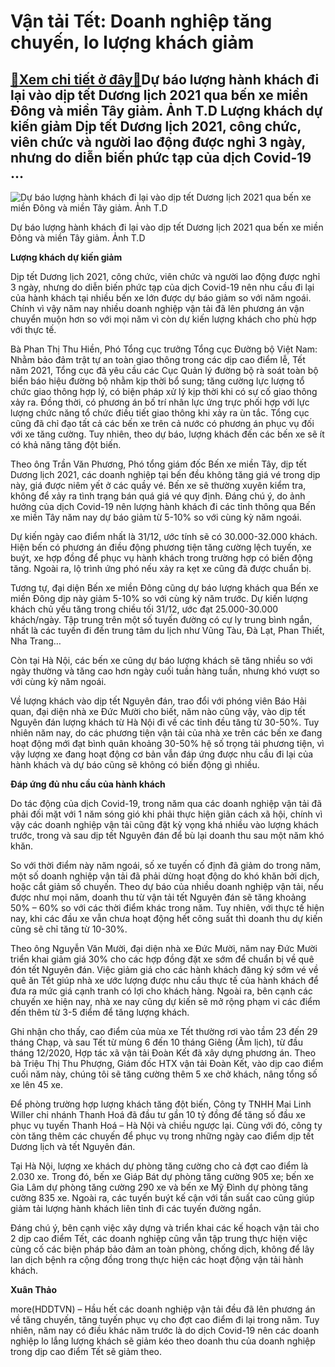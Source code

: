 Vận tải Tết: Doanh nghiệp tăng chuyến, lo lượng khách giảm
==========================================================

[:gift:Xem chi tiết ở đây:gift:](https://hddtvn.com/van-tai-tet-doanh-nghiep-tang-chuyen-lo-luong-khach-giam/)Dự báo lượng hành khách đi lại vào dịp tết Dương lịch 2021 qua bến xe miền Đông và miền Tây giảm. Ảnh T.D Lượng khách dự kiến giảm Dịp tết Dương lịch 2021, công chức, viên chức và người lao động được nghỉ 3 ngày, nhưng do diễn biến phức tạp của dịch Covid-19 …
--------------------------------------------------------------------------------------------------------------------------------------------------------------------------------------------------------------------------------------------------------------------





![Dự báo lượng hành khách đi lại vào dịp tết Dương lịch 2021 qua bến xe miền Đông và miền Tây giảm. 	Ảnh T.D](https://hddtvn.com/wp-content/uploads/2021/01/1207_12-4941_1649_IMG_9047.jpg "Dự báo lượng hành khách đi lại vào dịp tết Dương lịch 2021 qua bến xe miền Đông và miền Tây giảm. 	Ảnh T.D")


Dự báo lượng hành khách đi lại vào dịp tết Dương lịch 2021 qua bến xe miền Đông và miền Tây giảm. Ảnh T.D



**Lượng khách dự kiến giảm**


Dịp tết Dương lịch 2021, công chức, viên chức và người lao động được nghỉ 3 ngày, nhưng do diễn biến phức tạp của dịch Covid-19 nên nhu cầu đi lại của hành khách tại nhiều bến xe lớn được dự báo giảm so với năm ngoái. Chính vì vậy năm nay nhiều doanh nghiệp vận tải đã lên phương án vận chuyển muộn hơn so với mọi năm vì còn dự kiến lượng khách cho phù hợp với thực tế.





Bà Phan Thị Thu Hiền, Phó Tổng cục trưởng Tổng cục Đường bộ Việt Nam: Nhằm bảo đảm trật tự an toàn giao thông trong các dịp cao điểm lễ, Tết năm 2021, Tổng cục đã yêu cầu các Cục Quản lý đường bộ rà soát toàn bộ biển báo hiệu đường bộ nhằm kịp thời bổ sung; tăng cường lực lượng tổ chức giao thông hợp lý, có biện pháp xử lý kịp thời khi có sự cố giao thông xảy ra. Đồng thời, có phương án bố trí nhân lực ứng trực phối hợp với lực lượng chức năng tổ chức điều tiết giao thông khi xảy ra ùn tắc. Tổng cục cũng đã chỉ đạo tất cả các bến xe trên cả nước có phương án phục vụ đối với xe tăng cường. Tuy nhiên, theo dự báo, lượng khách đến các bến xe sẽ ít có khả năng tăng đột biến.



Theo ông Trần Văn Phương, Phó tổng giám đốc Bến xe miền Tây, dịp tết Dương lịch 2021, các doanh nghiệp tại bến đều không tăng giá vé trong dịp này, giá được niêm yết ở các quầy vé. Bến xe sẽ thường xuyên kiểm tra, không để xảy ra tình trạng bán quá giá vé quy định. Đáng chú ý, do ảnh hưởng của dịch Covid-19 nên lượng hành khách đi các tỉnh thông qua Bến xe miền Tây năm nay dự báo giảm từ 5-10% so với cùng kỳ năm ngoái.


Dự kiến ngày cao điểm nhất là 31/12, ước tính sẽ có 30.000-32.000 khách. Hiện bến có phương án điều động phương tiện tăng cường lệch tuyến, xe buýt, xe hợp đồng để phục vụ hành khách trong trường hợp có biến động tăng. Ngoài ra, lộ trình ứng phó nếu xảy ra kẹt xe cũng đã được chuẩn bị.


Tương tự, đại diện Bến xe miền Đông cũng dự báo lượng khách qua Bến xe miền Đông dịp này giảm 5-10% so với cùng kỳ năm trước. Dự kiến lượng khách chủ yếu tăng trong chiều tối 31/12, ước đạt 25.000-30.000 khách/ngày. Tập trung trên một số tuyến đường có cự ly trung bình ngắn, nhất là các tuyến đi đến trung tâm du lịch như Vũng Tàu, Đà Lạt, Phan Thiết, Nha Trang…


Còn tại Hà Nội, các bến xe cũng dự báo lượng khách sẽ tăng nhiều so với ngày thường và tăng cao hơn ngày cuối tuần hàng tuần, nhưng khó vượt so với cùng kỳ năm ngoái.


Về lượng khách vào dịp tết Nguyên đán, trao đổi với phóng viên Báo Hải quan, đại diện nhà xe Đức Mười cho biết, năm nào cũng vậy, vào dịp tết Nguyên đán lượng khách từ Hà Nội đi về các tỉnh đều tăng từ 30-50%. Tuy nhiên năm nay, do các phương tiện vận tải của nhà xe trên các bến xe đang hoạt động mới đạt bình quân khoảng 30-50% hệ số trọng tải phương tiện, vì vậy lượng xe đang hoạt động cơ bản vẫn đáp ứng được nhu cầu đi lại của hành khách và dự báo cũng sẽ không có biến động gì nhiều.


**Đáp ứng đủ nhu cầu của hành khách**


Do tác động của dịch Covid-19, trong năm qua các doanh nghiệp vận tải đã phải đối mặt với 1 năm sóng gió khi phải thực hiện giãn cách xã hội, chính vì vậy các doanh nghiệp vận tải cũng đặt kỳ vọng khá nhiều vào lượng khách trước, trong và sau dịp tết Nguyên đán để bù lại doanh thu sau một năm khó khăn.


So với thời điểm này năm ngoái, số xe tuyến cố định đã giảm do trong năm, một số doanh nghiệp vận tải đã phải dừng hoạt động do khó khăn bởi dịch, hoặc cắt giảm số chuyến. Theo dự báo của nhiều doanh nghiệp vận tải, nếu được như mọi năm, doanh thu từ vận tải tết Nguyên đán sẽ tăng khoảng 50% – 60% so với các thời điểm khác trong năm. Tuy nhiên, với thực tế hiện nay, khi các đầu xe vẫn chưa hoạt động hết công suất thì doanh thu dự kiến cũng sẽ chỉ tăng từ 10-30%.


Theo ông Nguyễn Văn Mười, đại diện nhà xe Đức Mười, năm nay Đức Mười triển khai giảm giá 30% cho các hợp đồng đặt xe sớm để chuẩn bị về quê đón tết Nguyên đán. Việc giảm giá cho các hành khách đăng ký sớm vé về quê ăn Tết giúp nhà xe ước lượng được nhu cầu thực tế của hành khách để đưa ra mức giá cạnh tranh có lợi cho khách hàng. Ngoài ra, bên cạnh các chuyến xe hiện nay, nhà xe nay cũng dự kiến sẽ mở rộng phạm vi các điểm đến thêm từ 3-5 điểm để tăng lượng khách.


Ghi nhận cho thấy, cao điểm của mùa xe Tết thường rơi vào tầm 23 đến 29 tháng Chạp, và sau Tết từ mùng 6 đến 10 tháng Giêng (Âm lịch), từ đầu tháng 12/2020, Hợp tác xã vận tải Đoàn Kết đã xây dựng phương án. Theo bà Triệu Thị Thu Phượng, Giám đốc HTX vận tải Đoàn Kết, vào dịp cao điểm cuối năm này, chúng tôi sẽ tăng cường thêm 5 xe chở khách, nâng tổng số xe lên 45 xe.


Để phòng trường hợp lượng khách tăng đột biến, Công ty TNHH Mai Linh Willer chi nhánh Thanh Hoá đã đầu tư gần 10 tỷ đồng để tăng số đầu xe phục vụ tuyến Thanh Hoá – Hà Nội và chiều ngược lại. Cùng với đó, công ty còn tăng thêm các chuyến để phục vụ trong những ngày cao điểm dịp tết Dương lịch và tết Nguyên đán.


Tại Hà Nội, lượng xe khách dự phòng tăng cường cho cả đợt cao điểm là 2.030 xe. Trong đó, bến xe Giáp Bát dự phòng tăng cường 905 xe; bến xe Gia Lâm dự phòng tăng cường 290 xe và bến xe Mỹ Đình dự phòng tăng cường 835 xe. Ngoài ra, các tuyến buýt kế cận với tần suất cao cũng giúp giảm tải lượng hành khách liên tỉnh đi các tuyến đường ngắn.


Đáng chú ý, bên cạnh việc xây dựng và triển khai các kế hoạch vận tải cho 2 dịp cao điểm Tết, các doanh nghiệp cũng vẫn tập trung thực hiện việc củng cố các biện pháp bảo đảm an toàn phòng, chống dịch, không để lây lan dịch bệnh ra cộng đồng trong thực hiện các hoạt động vận tải hành khách.




**Xuân Thảo**



more(HDDTVN) – Hầu hết các doanh nghiệp vận tải đều đã lên phương án về tăng chuyến, tăng tuyến phục vụ cho đợt cao điểm đi lại trong năm. Tuy nhiên, năm nay có điều khác năm trước là do dịch Covid-19 nên các doanh nghiệp lo lắng lượng khách sẽ giảm kéo theo doanh thu của doanh nghiệp trong dịp cao điểm Tết sẽ giảm theo.

